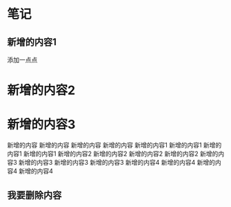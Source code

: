# 笔记

## 新增的内容1

添加一点点

# 新增的内容2
# 新增的内容3

新增的内容
新增的内容
新增的内容
新增的内容
新增的内容1
新增的内容1
新增的内容1
新增的内容1
新增的内容2
新增的内容2
新增的内容2
新增的内容2
新增的内容3
新增的内容3
新增的内容3
新增的内容3
新增的内容4
新增的内容4
新增的内容4
新增的内容4

## 我要删除内容
